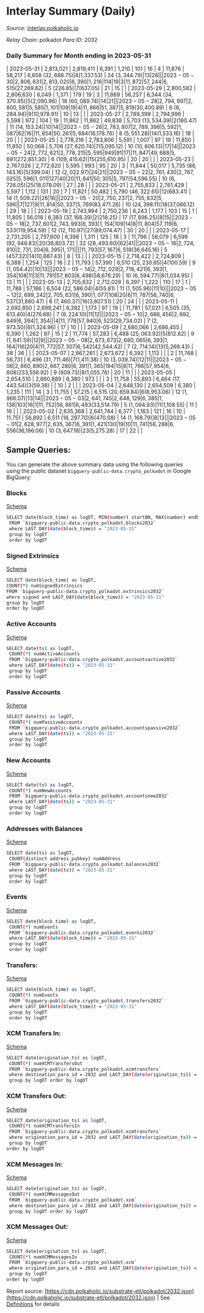 # Interlay Summary (Daily)

_Source_: [interlay.polkaholic.io](https://interlay.polkaholic.io)

*Relay Chain*: polkadot
*Para ID*: 2032



### Daily Summary for Month ending in 2023-05-31


| 2023-05-31 | 2,813,021 | 2,819,411 | 6,391 | 1,210 | 101 | 16 | 4 | 11,876 | 58,217 | 6,658 ($32,688.75) | 4 ($1,337.53) | 24 ($3,344.79) | 13 | 28 |  |
| 2023-05-30 | 2,806,631 | 2,813,020 | 6,390 | 1,216 | 114 | 19 | 3 | 11,872 | 57,244 | 6,515 ($27,269.62) | 5 ($226.85) | 7 ($637.05) | 21 | 15 |  |
| 2023-05-29 | 2,800,582 | 2,806,630 | 6,049 | 1,371 | 179 | 19 | 3 | 11,869 | 56,257 | 6,344 ($34,370.95) | 5 ($2,090.96) | 18 ($60,089.74) | 14 | 21 |  |
| 2023-05-28 | 2,794,997 | 2,800,581 | 5,585 | 1,101 | 109 | 19 | 4 | 11,866 | 51,387 | 5,819 ($30,400.89) | 6 ($8,284.94) | 9 ($10,978.91) | 10 | 13 |  |
| 2023-05-27 | 2,789,399 | 2,794,996 | 5,598 | 972 | 104 | 19 | 11,862 | 11,862 | 49,838 | 5,703 ($13,534.39) | 2 ($180.47) | 11 ($14,153.24) | 10 | 14 |  |
| 2023-05-26 | 2,783,807 | 2,789,398 | 5,592 | 1,087 | 82 | 16 |  | 11,854 | 50,261 | 5,684 ($16,178.76) | 8 ($5,551.28) | 14 ($1,533.16) | 18 | 20 |  |
| 2023-05-25 | 2,778,216 | 2,783,806 | 5,591 | 1,007 | 97 | 19 | 11,850 | 11,850 | 50,068 | 5,706 ($27,620.74) | 7 ($5,095.12) | 10 ($10,606.13) | 17 | 14 |  |
| 2023-05-24 | 2,772,621 | 2,778,215 | 5,595 | 949 | 91 | 17 |  | 11,847 | 49,688 | 5,691 ($272,851.30) | 6 ($109,415.62) | 15 ($255,610.95) | 20 | 20 |  |
| 2023-05-23 | 2,767,026 | 2,772,620 | 5,595 | 993 | 95 | 20 | 3 | 11,844 | 50,017 | 5,735 ($86,143.16) | 5 ($399.04) | 12 ($2,022.97) | 24 | 21 |  |
| 2023-05-22 | 2,761,430 | 2,767,025 | 5,596 | 1,011 | 127 | 40 | 20 | 11,841 | 50,305 | 5,797 ($54,596.55) | 10 ($6,726.05) | 25 ($18,078.09) | 27 | 28 |  |
| 2023-05-21 | 2,755,833 | 2,761,429 | 5,597 | 1,112 | 131 | 20 | 7 | 11,821 | 50,482 | 5,790 ($46,322.65) | 12 ($683.41) | 14 ($1,509.22) | 26 | 16 |  |
| 2023-05-20 | 2,750,237 | 2,755,832 | 5,596 |  | 7 | 127 | 9 | 11,814 | 50,337 | 5,769 ($83,471.26) | 10 ($24,398.11) | 18 ($37,066.12) | 29 | 18 |  |
| 2023-05-19 | 2,743,994 | 2,750,236 | 6,243 | 1,177 | 103 | 15 | 1 | 11,805 | 56,018 | 6,383 ($37,168.39) | 2 ($218.25) | 17 ($17,896.25) | 8 | 15 |  |
| 2023-05-18 | 2,737,601 | 2,743,993 | 6,393 | 1,154 | 109 | 14 | 8 | 11,804 | 57,119 | 6,533 ($119,954.59) | 12 ($12,110.97) | 27 ($89,074.47) | 30 | 20 |  |
| 2023-05-17 | 2,731,205 | 2,737,600 | 6,396 | 1,311 | 125 | 18 | 3 | 11,796 | 58,079 | 6,599 ($92,946.83) | 20 ($38,803.72) | 32 ($28,493.60) | 62 | 41 |  |
| 2023-05-16 | 2,724,810 | 2,731,204 | 6,395 | 1,171 |  |  |  | 11,793 | 57,167 | 6,518 ($36,645.16) | 5 ($457.32) | 14 ($10,887.43) | 8 | 13 |  |
| 2023-05-15 | 2,718,422 | 2,724,809 | 6,388 | 1,254 | 125 | 16 | 2 | 11,793 | 57,390 | 6,510 ($25,230.65) | 4 ($100.59) | 9 ($1,054.42) | 10 | 13 |  |
| 2023-05-14 | 2,712,029 | 2,718,421 | 6,393 | 1,354 | 108 | 11 | 3 | 11,791 | 57,803 | 6,498 ($58,676.29) | 10 ($6,594.77) | 8 ($1,034.95) | 13 | 11 |  |
| 2023-05-13 | 2,705,632 | 2,712,028 | 6,397 | 1,222 | 110 | 17 | 1 | 11,788 | 57,186 | 6,504 ($22,586.04) | 4 ($55.81) | 11 ($1,505.96) | 11 | 10 |  |
| 2023-05-12 | 2,699,242 | 2,705,631 | 6,390 | 1,077 | 108 | 20 | 6 | 11,787 | 56,740 | 6,537 ($31,880.47) | 6 ($7,460.37) | 16 ($3,807.51) | 20 | 24 |  |
| 2023-05-11 | 2,692,850 | 2,699,241 | 6,392 | 1,173 | 97 | 19 |  | 11,781 | 57,021 | 6,505 ($35,613.40) | 4 ($276.68) | 7 ($8,224.10) | 11 | 12 |  |
| 2023-05-10 | 2,686,456 | 2,692,849 | 6,394 | 1,354 |  |  | 4 | 11,778 | 57,940 | 6,523 ($29,734.02) | 7 ($2,973.50) | 6 ($1,324.96) | 17 | 10 |  |
| 2023-05-09 | 2,680,066 | 2,686,455 | 6,390 | 1,262 | 97 | 15 | 2 | 11,774 | 57,283 | 6,488 ($25,063.92) | 5 ($812.82) | 9 ($1,641.59) | 12 | 9 |  |
| 2023-05-08 | 2,673,673 | 2,680,065 | 6,393 | 1,164 | 116 | 20 | 4 | 11,772 | 57,307 | 6,542 ($42,544.42) | 7 ($2,714.14) | 13 ($5,269.43) | 38 | 36 |  |
| 2023-05-07 | 2,667,281 | 2,673,672 | 6,392 | 1,113 |  |  | 2 | 11,768 | 56,731 | 6,496 ($31,711.46) | 7 ($1,411.38) | 10 ($3,039.74) | 12 | 11 |  |
| 2023-05-06 | 2,660,890 | 2,667,280 | 6,391 | 1,365 | 194 | 15 | 8 | 11,766 | 57,954 | 6,608 ($233,556.92) | 9 ($609.73) | 8 ($1,055.76) | 20 | 11 |  |
| 2023-05-05 | 2,654,510 | 2,660,889 | 6,380 | 972 |  |  | 3 | 11,758 | 55,893 | 6,464 ($17,443.54) | 3 ($59.38) |   | 10 | 2 |  |
| 2023-05-04 | 2,648,130 | 2,654,509 | 6,380 | 1,235 | 111 | 14 | 3 | 11,755 | 57,215 | 6,515 ($20,659.84) | 6 ($8,953.06) | 12 ($1,966.07) | 13 | 14 |  |
| 2023-05-03 | 2,641,745 | 2,648,129 | 6,385 | 1,138 | 103 | 16 | 1 | 11,752 | 56,861 | 6,493 ($33,514.79) | 5 ($1,094.93) | 11 ($1,108.55) | 11 | 16 |  |
| 2023-05-02 | 2,635,368 | 2,641,744 | 6,377 | 1,163 | 121 | 16 | 10 | 11,751 | 56,892 | 6,511 ($18,297.70) | 6 ($470.08) | 14 ($1,168.79) | 8 | 13 |  |
| 2023-05-01 | 2,628,977 | 2,635,367 | 6,391 | 1,421 | 130 | 19 | 10 | 11,741 | 58,288 | 6,556 ($36,196.06) | 10 ($3,647.18) | 23 ($5,275.28) | 17 | 22 |  |

## Sample Queries:
You can generate the above summary data using the following queries using the public dataset `bigquery-public-data.crypto_polkadot` in Google BigQuery:


### Blocks 

[Schema](https://github.com/colorfulnotion/substrate-etl/blob/main/schema/blocks.json)

```bash
SELECT date(block_time) as logDT, MIN(number) startBN, MAX(number) endBN, COUNT(*) numBlocks 
 FROM `bigquery-public-data.crypto_polkadot.blocks2032`  
 where LAST_DAY(date(block_time)) = "2023-05-31" 
 group by logDT 
 order by logDT
```

### Signed Extrinsics 

[Schema](https://github.com/colorfulnotion/substrate-etl/blob/main/schema/extrinsics.json)

```bash
SELECT date(block_time) as logDT, 
COUNT(*) numSignedExtrinsics 
FROM `bigquery-public-data.crypto_polkadot.extrinsics2032`  
where signed and LAST_DAY(date(block_time)) = "2023-05-31" 
group by logDT 
order by logDT
```

### Active Accounts 

[Schema](https://github.com/colorfulnotion/substrate-etl/blob/main/schema/accountsactive.json)

```bash
SELECT date(ts) as logDT, 
 COUNT(*) numActiveAccounts 
 FROM `bigquery-public-data.crypto_polkadot.accountsactive2032` 
 where LAST_DAY(date(ts)) = "2023-05-31" 
 group by logDT 
 order by logDT
```

### Passive Accounts 

[Schema](https://github.com/colorfulnotion/substrate-etl/blob/main/schema/accountspassive.json)

```bash
SELECT date(ts) as logDT, 
 COUNT(*) numPassiveAccounts 
 FROM `bigquery-public-data.crypto_polkadot.accountspassive2032` 
 where LAST_DAY(date(ts)) = "2023-05-31" 
 group by logDT 
 order by logDT
```

### New Accounts 

[Schema](https://github.com/colorfulnotion/substrate-etl/blob/main/schema/accountsnew.json)

```bash
SELECT date(ts) as logDT, 
 COUNT(*) numNewAccounts 
 FROM `bigquery-public-data.crypto_polkadot.accountsnew2032` 
 where LAST_DAY(date(ts)) = "2023-05-31" 
 group by logDT
 order by logDT
```

### Addresses with Balances 

[Schema](https://github.com/colorfulnotion/substrate-etl/blob/main/schema/balances.json)

```bash
SELECT date(ts) as logDT,
 COUNT(distinct address_pubkey) numAddress 
 FROM `bigquery-public-data.crypto_polkadot.balances2032` 
 where LAST_DAY(date(ts)) = "2023-05-31" 
 group by logDT 
 order by logDT
```

### Events 

[Schema](https://github.com/colorfulnotion/substrate-etl/blob/main/schema/events.json)

```bash
SELECT date(block_time) as logDT, 
 COUNT(*) numEvents 
 FROM `bigquery-public-data.crypto_polkadot.events2032` 
 where LAST_DAY(date(block_time)) = "2023-05-31" 
 group by logDT 
 order by logDT
```

### Transfers:

[Schema](https://github.com/colorfulnotion/substrate-etl/blob/main/schema/transfers.json)

```bash
SELECT date(block_time) as logDT, 
 COUNT(*) numEvents 
 FROM `bigquery-public-data.crypto_polkadot.transfers2032` 
 where LAST_DAY(date(block_time)) = "2023-05-31" 
 group by logDT 
 order by logDT
```

### XCM Transfers In: 

[Schema](https://github.com/colorfulnotion/substrate-etl/blob/main/schema/xcmtransfers.json)

```bash
SELECT date(origination_ts) as logDT, 
 COUNT(*) numXCMTransfersOut 
 FROM `bigquery-public-data.crypto_polkadot.xcmtransfers` 
 where destination_para_id = 2032 and LAST_DAY(date(origination_ts)) = "2023-05-31" 
 group by logDT order by logDT
```

### XCM Transfers Out: 

[Schema](https://github.com/colorfulnotion/substrate-etl/blob/main/schema/xcmtransfers.json)

```bash
SELECT date(origination_ts) as logDT, 
 COUNT(*) numXCMTransfersIn 
 FROM `bigquery-public-data.crypto_polkadot.xcmtransfers` 
 where origination_para_id = 2032 and LAST_DAY(date(origination_ts)) = "2023-05-31" 
 group by logDT 
order by logDT
```

### XCM Messages In: 

[Schema](https://github.com/colorfulnotion/substrate-etl/blob/main/schema/xcm.json)

```bash
SELECT date(origination_ts) as logDT, 
 COUNT(*) numXCMMessagesOut 
 FROM `bigquery-public-data.crypto_polkadot.xcm` 
 where destination_para_id = 2032 and LAST_DAY(date(origination_ts)) = "2023-05-31" 
 group by logDT order by logDT
```

### XCM Messages Out: 

[Schema](https://github.com/colorfulnotion/substrate-etl/blob/main/schema/xcm.json)

```bash
SELECT date(origination_ts) as logDT, 
 COUNT(*) numXCMMessagesIn 
 FROM `bigquery-public-data.crypto_polkadot.xcm` 
 where origination_para_id = 2032 and LAST_DAY(date(origination_ts)) = "2023-05-31" 
 group by logDT 
order by logDT
```


Report source: [https://cdn.polkaholic.io/substrate-etl/polkadot/2032.json](https://cdn.polkaholic.io/substrate-etl/polkadot/2032.json) | See [Definitions](/DEFINITIONS.md) for details
